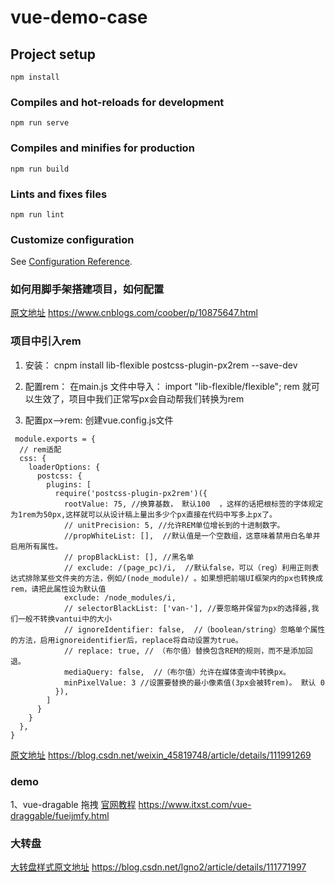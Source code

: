 # vue-demo-case

## Project setup
```
npm install
```

### Compiles and hot-reloads for development
```
npm run serve
```

### Compiles and minifies for production
```
npm run build
```

### Lints and fixes files
```
npm run lint
```

### Customize configuration
See [Configuration Reference](https://cli.vuejs.org/config/).


### 如何用脚手架搭建项目，如何配置
[原文地址](https://www.cnblogs.com/coober/p/10875647.html)
https://www.cnblogs.com/coober/p/10875647.html

### 项目中引入rem
1. 安装：
cnpm install lib-flexible postcss-plugin-px2rem --save-dev

2. 配置rem：
在main.js 文件中导入： import "lib-flexible/flexible";
rem 就可以生效了，项目中我们正常写px会自动帮我们转换为rem

3. 配置px—>rem:
创建vue.config.js文件
```
 module.exports = {
  // rem适配
  css: {
    loaderOptions: {
      postcss: {
        plugins: [
          require('postcss-plugin-px2rem')({
            rootValue: 75, //换算基数， 默认100  ，这样的话把根标签的字体规定为1rem为50px,这样就可以从设计稿上量出多少个px直接在代码中写多上px了。
            // unitPrecision: 5, //允许REM单位增长到的十进制数字。
            //propWhiteList: [],  //默认值是一个空数组，这意味着禁用白名单并启用所有属性。
            // propBlackList: [], //黑名单
            // exclude: /(page_pc)/i,  //默认false，可以（reg）利用正则表达式排除某些文件夹的方法，例如/(node_module)/ 。如果想把前端UI框架内的px也转换成rem，请把此属性设为默认值
            exclude: /node_modules/i,
            // selectorBlackList: ['van-'], //要忽略并保留为px的选择器,我们一般不转换vantui中的大小
            // ignoreIdentifier: false,  //（boolean/string）忽略单个属性的方法，启用ignoreidentifier后，replace将自动设置为true。
            // replace: true, // （布尔值）替换包含REM的规则，而不是添加回退。
            mediaQuery: false,  //（布尔值）允许在媒体查询中转换px。
            minPixelValue: 3 //设置要替换的最小像素值(3px会被转rem)。 默认 0
          }),
        ]
      }
    }
  },
}
```

[原文地址](https://blog.csdn.net/weixin_45819748/article/details/111991269) 
https://blog.csdn.net/weixin_45819748/article/details/111991269




### demo
1、vue-dragable 拖拽
[官网教程](https://www.itxst.com/vue-draggable/fueijmfy.html)
https://www.itxst.com/vue-draggable/fueijmfy.html

### 大转盘
[大转盘样式原文地址](https://blog.csdn.net/lgno2/article/details/111771997) 
https://blog.csdn.net/lgno2/article/details/111771997

